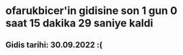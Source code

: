 # ofarukbicer'in gidisine son 1 gun 0 saat 15 dakika 29 saniye kaldi

## Gidis tarihi: 30.09.2022 :(